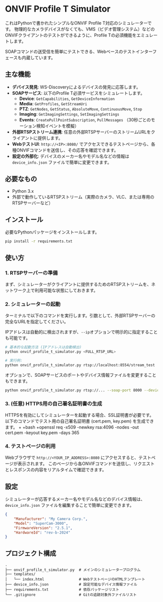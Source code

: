 # ONVIF Profile T Simulator

これはPythonで書かれたシンプルなONVIF Profile T対応のシミュレーターです。
物理的なカメラデバイスがなくても、VMS（ビデオ管理システム）などのONVIFクライアントのテストができるように、Profile Tの必須機能をエミュレートします。

SOAPコマンドの送受信を簡単にテストできる、Webベースのテストインターフェースも内蔵しています。

## 主な機能

- **デバイス発見**: WS-Discoveryによるデバイスの発見に応答します。
- **SOAPサービス**: 以下のProfile T必須サービスをシミュレートします。
  - **Device**: `GetCapabilities`, `GetDeviceInformation`
  - **Media**: `GetProfiles`, `GetStreamUri`
  - **PTZ**: `GetNodes`, `GetStatus`, `AbsoluteMove`, `ContinuousMove`, `Stop`
  - **Imaging**: `GetImagingSettings`, `SetImagingSettings`
  - **Events**: `CreatePullPointSubscription`, `PullMessages` （30秒ごとのモーション検知イベントを模擬）
- **外部RTSPストリーム連携**: 任意の外部RTSPサーバーのストリームURLをクライアントに提供します。
- **WebテストUI**: `http://<IP>:8080/` でアクセスできるテストページから、各種ONVIFコマンドを送信し、その応答を確認できます。
- **設定の外部化**: デバイスのメーカー名やモデル名などの情報は `device_info.json` ファイルで簡単に変更できます。

## 必要なもの

- Python 3.x
- 外部で動作しているRTSPストリーム（実際のカメラ、VLC、または専用のRTSPサーバーなど）

## インストール

必要なPythonパッケージをインストールします。

```bash
pip install -r requirements.txt
```

## 使い方

### 1. RTSPサーバーの準備

まず、シミュレーターがクライアントに提供するためのRTSPストリームを、ネットワーク上で利用可能な状態にしておきます。

### 2. シミュレーターの起動

ターミナルで以下のコマンドを実行します。引数として、外部RTSPサーバーの完全なURLを指定してください。

IPアドレスは自動的に検出されますが、`--ip`オプションで明示的に指定することも可能です。

```bash
# 基本的な起動方法 (IPアドレスは自動検出)
python onvif_profile_t_simulator.py <FULL_RTSP_URL>

# 実行例:
python onvif_profile_t_simulator.py rtsp://localhost:8554/stream_test
```

オプションで、SOAPサービスのポートやデバイス情報ファイルを変更することもできます。

```bash
python onvif_profile_t_simulator.py rtsp://... --soap-port 8000 --device-info my_camera.json
```

### 3. (任意) HTTPS用の自己署名証明書の生成
  HTTPSを有効にしてシミュレーターを起動する場合、SSL証明書が必要です。以下のコマンドでテスト用の自己署名証明書 (cert.pem, key.pem) を生成できます。 + +bash +openssl req -x509 -newkey rsa:4096 -nodes -out cert.pem -keyout key.pem -days 365 

### 4. テストページの利用

Webブラウザで `http://<YOUR_IP_ADDRESS>:8080` にアクセスすると、テストページが表示されます。
このページから各ONVIFコマンドを送信し、リクエストとレスポンスの内容をリアルタイムで確認できます。

## 設定

シミュレーターが応答するメーカー名やモデル名などのデバイス情報は、`device_info.json` ファイルを編集することで簡単に変更できます。

```json
{
    "Manufacturer": "My Camera Corp.",
    "Model": "SuperCam-3000",
    "FirmwareVersion": "2.5.1",
    "HardwareId": "rev-b-2024"
}
```

## プロジェクト構成

```
.
├── onvif_profile_t_simulator.py  # メインのシミュレータープログラム
├── templates/
│   └── index.html                # WebテストページのHTMLテンプレート
├── device_info.json              # 設定可能なデバイス情報ファイル
├── requirements.txt              # 依存パッケージリスト
└── .gitignore                    # Gitの追跡対象外ファイルリスト
```